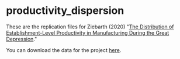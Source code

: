 # productivity_dispersion
These are the replication files for Ziebarth (2020) "[The Distribution of Establishment-Level Productivity in Manufacturing During the Great Depression](https://www.dropbox.com/s/t1q26hsbg42b4ok/productivity_dispersion.pdf?dl=0)."

You can download the data for the project [here](https://www.dropbox.com/sh/agvda1uyo4d4mq1/AADhMM2Yo_ijVQATn3gb1wFLa?dl=0).
